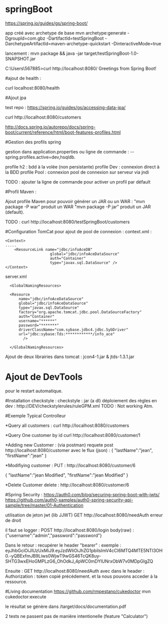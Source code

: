 ﻿# springBoot

https://spring.io/guides/gs/spring-boot/

app créé avec archetype de base 
mvn archetype:generate -DgroupId=com.gbz -DartifactId=testSpringBoot -DarchetypeArtifactId=maven-archetype-quickstart -DinteractiveMode=true

lancement : 
mvn package && java -jar target/testSpringBoot-1.0-SNAPSHOT.jar

C:\Users\567885>curl http://localhost:8080/
Greetings from Spring Boot!

#ajout de health : 

curl localhost:8080/health

#Ajout jpa

test repo : 
https://spring.io/guides/gs/accessing-data-jpa/

curl http://localhost:8080/customers


http://docs.spring.io/autorepo/docs/spring-boot/current/reference/html/boot-features-profiles.html


#Gestion des profils spring

gestion dans application.properties
ou ligne de commande : 
--spring.profiles.active=dev,hsqldb.

profile h2 : bdd à la volée (non persistante)
profile Dev : connexion direct à la BDD
profile Pool : connexion pool de connexion sur serveur via jndi

TODO : ajouter la ligne de commande pour activer un profil par défault

#Profil Maven : 

Ajout profile Maven pour pouvoir générer un JAR ou un WAR : 
"mvn package -P war" produit un WAR 
"mvn package -P jar" produit un JAR (default).
  
TODO : curl http://localhost:8080/testSpringBoot/customers
  
#Configuration TomCat pour ajout de pool de connexion : 
context.xml : 

    <Context>
    .....
	    <ResourceLink name="jdbc/infoAceDB"
                    	global="jdbc/infoAceDataSource"
                        auth="Container"
                        type="javax.sql.DataSource" />
    </Context>

server.xml

      <GlobalNamingResources>
      
      <Resource 
          name="jdbc/infoAceDataSource"
    	  global="jdbc/infoAceDataSource" 
          type="javax.sql.DataSource"
          factory="org.apache.tomcat.jdbc.pool.DataSourceFactory"
          auth="Container"
          username="******" 
          password="*******"
          driverClassName="com.sybase.jdbc4.jdbc.SybDriver"
          url="jdbc:sybase:Tds:************/info_ace"
	  	    /> 
    		
      </GlobalNamingResources>
  
 Ajout de deux librairies dans tomcat : jcon4-1.jar & jtds-1.3.1.jar
 
# Ajout de DevTools 

pour le restart automatique. 

#Installation checkstyle : 
checkstyle : jar (a dl)
déploiement des règles en dev : 
http://DEV/checkstylerules/ruleGPM.xml
TODO : Not working Atm. 

#Exemple Typical Controlleur

*Query all customers : 
curl http://localhost:8080/customers

*Query One customer by id
curl http://localhost:8080/customer/1

*Adding new Customer : 
(via postman) requete post http://localhost:8080/customer
avec le flux (json) : 
{
	"lastName":"jean", 
	"firstName":"jean"
}

*Modifiying customer : 
PUT : http://localhost:8080/customer/6

{
	"lastName":"jean Modified", 
	"firstName":"jean Modified"
}

*Delete Customer
delete : http://localhost:8080/customer/6


#Spring Security : 
https://auth0.com/blog/securing-spring-boot-with-jwts/
https://github.com/auth0-samples/auth0-spring-security-api-sample/tree/master/01-Authentication

utilisation de jeton jwt (lib JJWT)
GET http://localhost:8080/needAuth
erreur de droit

il faut se logger : 
POST http://localhost:8080/login
body(raw) : {"username":"admin","password":"password"}

Dans le retour : recupérer le header "bearer" : 
exemple : eyJhbGciOiJIUzUxMiJ9.eyJzdWIiOiJhZG1pbiIsImV4cCI6MTQ4MTE5NTI3OH0.-yQBExfmJB9Liws0WjwT9wGS46TcQK8uy-SHTG3wxEHoGMPLzG6_OhOdkJ_4pWC0mDYlUNrxObW7v0MDpGIgZQ

Ensuite : 
GET http://localhost:8080/needAuth
avec dans le header : 
Authorization : token copié précédement. 
et la nous pouvons acceder à la ressource. 


#Living documentation
https://github.com/rmpestano/cukedoctor
mvn cukedoctor:execute

le résultat se génère dans /target/docs/documentation.pdf

2 tests ne passent pas de manière intentionelle (feature "Calculator")
